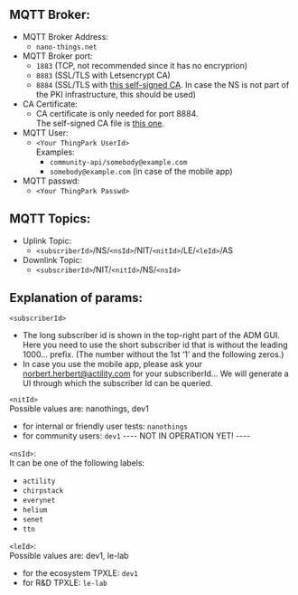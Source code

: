 ## MQTT Broker:

- MQTT Broker Address:
  - `nano-things.net`
- MQTT Broker port:
  - `1883` (TCP, not recommended since it has no encryprion)
  - `8883` (SSL/TLS with Letsencrypt CA)
  - `8884` (SSL/TLS with [this self-signed CA](https://nano-things.net/ca.crt). In case the NS is not part of the PKI infrastructure, this should be used)
- CA Certificate:
  - CA certificate is only needed for port 8884.  
    The self-signed CA file is [this one](https://nano-things.net/ca.crt).
- MQTT User:
  - `<Your ThingPark UserId>`  
    Examples:
    - `community-api/somebody@example.com`
    - `somebody@example.com` (in case of the mobile app)
- MQTT passwd:
  - `<Your ThingPark Passwd>`

## MQTT Topics:

- Uplink Topic:
  - `<subscriberId>`/NS/`<nsId>`/NIT/`<nitId>`/LE/`<leId>`/AS
- Downlink Topic:
  - `<subscriberId>`/NIT/`<nitId>`/NS/`<nsId>`

## Explanation of params:

`<subscriberId>`

- The long subscriber id is shown in the top-right part of the ADM GUI. Here you need to use the short subscriber id that is without the leading 1000… prefix. (The number without the 1st ‘1’ and the following zeros.)
- In case you use the mobile app, please ask your norbert.herbert@actility.com for your subscriberId…
  We will generate a UI through which the subscriber Id can be queried.

`<nitId>`  
Possible values are: nanothings, dev1

- for internal or friendly user tests: `nanothings`
- for community users: `dev1` ---- NOT IN OPERATION YET! ----

`<nsId>`:  
It can be one of the following labels:

- `actility`
- `chirpstack`
- `everynet`
- `helium`
- `senet`
- `ttn`

`<leId>`:  
Possible values are: dev1, le-lab

- for the ecosystem TPXLE: `dev1`
- for R&D TPXLE: `le-lab`
